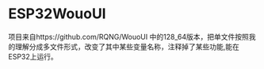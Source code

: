 ﻿# ESP32WouoUI
 项目来自https://github.com/RQNG/WouoUI 中的128_64版本，把单文件按照我的理解分成多文件形式，改变了其中某些变量名称，注释掉了某些功能,能在ESP32上运行。
